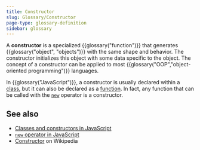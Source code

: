 ```yaml
---
title: Constructor
slug: Glossary/Constructor
page-type: glossary-definition
sidebar: glossary
---
```


A **constructor** is a specialized {{glossary("function")}} that generates {{glossary("object", "objects")}} with the same shape and behavior. The constructor initializes this object with some data specific to the object. The concept of a constructor can be applied to most {{glossary("OOP","object-oriented programming")}} languages.

In {{glossary("JavaScript")}}, a constructor is usually declared within a [class](/en-US/docs/Web/JavaScript/Reference/Classes), but it can also be declared as a [function](/en-US/docs/Web/JavaScript/Reference/Functions). In fact, any function that can be called with the [`new`](/en-US/docs/Web/JavaScript/Reference/Operators/new) operator is a constructor.

## See also

- [Classes and constructors in JavaScript](/en-US/docs/Learn_web_development/Extensions/Advanced_JavaScript_objects/Classes_in_JavaScript#classes_and_constructors)
- [`new` operator in JavaScript](/en-US/docs/Web/JavaScript/Reference/Operators/new)
- [Constructor](https://en.wikipedia.org/wiki/Constructor_%28object-oriented_programming%29) on Wikipedia
